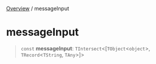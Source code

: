 [Overview](../index.md) / messageInput

# messageInput

> `const` **messageInput**: `TIntersect`\<[`TObject`\<`object`\>, `TRecord`\<`TString`, `TAny`\>]\>
